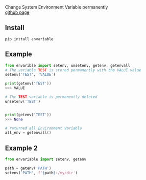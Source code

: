 
Change System Environment Variable permanently\
[github page](https://github.com/blueboy-tm/python-envariable/)

## Install
```shell
pip install envariable
```

## Example
```python
from envarible import setenv, unsetenv, getenv, getenvall
# The variable TEST is stored permanently with the VALUE value
setenv('TEST', 'VALUE') 

print(getenv('TEST'))
>>> VALUE

# The TEST variable is permanently deleted
unsetenv('TEST')


print(getenv('TEST'))
>>> None

# returned all Environment Variable
all_env = getenvall()
```

## Example 2
```python
from envariable import setenv, getenv

path = getenv('PATH')
setenv('PATH', f'{path}:/my/dir')
```
